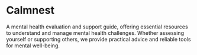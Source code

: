 # Calmnest
A mental health evaluation and support guide, offering essential resources to understand and manage mental health challenges. Whether assessing yourself or supporting others, we provide practical advice and reliable tools for mental well-being.

